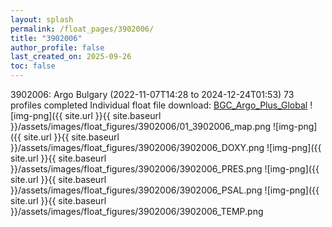 ```yaml
---
layout: splash
permalink: /float_pages/3902006/
title: "3902006"
author_profile: false
last_created_on: 2025-09-26
toc: false
---
```

 
3902006: Argo Bulgary (2022-11-07T14:28 to 2024-12-24T01:53)
73 profiles completed
Individual float file download: [BGC_Argo_Plus_Global](https://ftp.soest.hawaii.edu/bgc_argo_plus/Individual_Floats/outliers_removed/3902006_Sprof_processed.nc)
![img-png]({{ site.url }}{{ site.baseurl }}/assets/images/float_figures/3902006/01_3902006_map.png
![img-png]({{ site.url }}{{ site.baseurl }}/assets/images/float_figures/3902006/3902006_DOXY.png
![img-png]({{ site.url }}{{ site.baseurl }}/assets/images/float_figures/3902006/3902006_PRES.png
![img-png]({{ site.url }}{{ site.baseurl }}/assets/images/float_figures/3902006/3902006_PSAL.png
![img-png]({{ site.url }}{{ site.baseurl }}/assets/images/float_figures/3902006/3902006_TEMP.png
